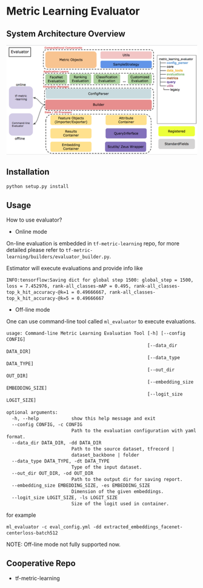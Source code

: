 # Metric Learning Evaluator

## System Architecture Overview

![](figures/tf-metric-evaluator_v0.3.png)

## Installation

```
python setup.py install
```

## Usage
How to use evaluator?
- Online mode

On-line evaluation is embedded in `tf-metric-learning` repo, for more detailed please refer to `tf-metric-learning/builders/evaluator_builder.py`.

Estimator will execute evaluations and provide info like
```
INFO:tensorflow:Saving dict for global step 1500: global_step = 1500, loss = 7.452976, rank-all_classes-mAP = 0.495, rank-all_classes-top_k_hit_accuracy-@k=1 = 0.49666667, rank-all_classes-top_k_hit_accuracy-@k=5 = 0.49666667
```

- Off-line mode

One can use command-line tool called `ml_evaluator` to execute evaluations.

```
usage: Command-line Metric Learning Evaluation Tool [-h] [--config CONFIG]
                                                    [--data_dir DATA_DIR]
                                                    [--data_type DATA_TYPE]
                                                    [--out_dir OUT_DIR]
                                                    [--embedding_size EMBEDDING_SIZE]
                                                    [--logit_size LOGIT_SIZE]

optional arguments:
  -h, --help            show this help message and exit
  --config CONFIG, -c CONFIG
                        Path to the evaluation configuration with yaml format.
  --data_dir DATA_DIR, -dd DATA_DIR
                        Path to the source dataset, tfrecord |
                        dataset_backbone | folder
  --data_type DATA_TYPE, -dt DATA_TYPE
                        Type of the input dataset.
  --out_dir OUT_DIR, -od OUT_DIR
                        Path to the output dir for saving report.
  --embedding_size EMBEDDING_SIZE, -es EMBEDDING_SIZE
                        Dimension of the given embeddings.
  --logit_size LOGIT_SIZE, -ls LOGIT_SIZE
                        Size of the logit used in container.
```

for example

```
ml_evaluator -c eval_config.yml -dd extracted_embeddings_facenet-centerloss-batch512
```

NOTE: Off-line mode not fully supported now.


## Cooperative Repo
- tf-metric-learning
